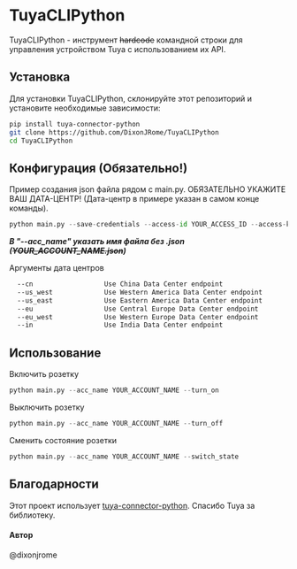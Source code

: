 # TuyaCLIPython

TuyaCLIPython - инструмент ~~hardcode~~ командной строки для управления устройством Tuya с использованием их API.

## Установка

Для установки TuyaCLIPython, склонируйте этот репозиторий и установите необходимые зависимости:

```bash
pip install tuya-connector-python
git clone https://github.com/DixonJRome/TuyaCLIPython
cd TuyaCLIPython
```
## Конфигурация (Обязательно!)
Пример создания json файла рядом с main.py. ОБЯЗАТЕЛЬНО УКАЖИТЕ ВАШ ДАТА-ЦЕНТР! (Дата-центр в примере указан в самом конце команды).
```python
python main.py --save-credentials --access-id YOUR_ACCESS_ID --access-key YOUR_ACCESS_KEY --device-id YOUR_DEVICE_ID --acc_name YOUR_ACCOUNT_NAME --eu
```
___В "--acc_name" указать имя файла без .json (~~YOUR_ACCOUNT_NAME.json~~)___

Аргументы дата центров
```bash
  --cn                  Use China Data Center endpoint
  --us_west             Use Western America Data Center endpoint
  --us_east             Use Eastern America Data Center endpoint
  --eu                  Use Central Europe Data Center endpoint
  --eu_west             Use Western Europe Data Center endpoint
  --in                  Use India Data Center endpoint
```

## Использование
Включить розетку
```python
python main.py --acc_name YOUR_ACCOUNT_NAME --turn_on
```
Выключить розетку
```python
python main.py --acc_name YOUR_ACCOUNT_NAME --turn_off
```
Сменить состояние розетки
```python
python main.py --acc_name YOUR_ACCOUNT_NAME --switch_state
```

## Благодарности
Этот проект использует [tuya-connector-python](https://github.com/tuya/tuya-connector-python). Спасибо Tuya за библиотеку.


#### Автор
@dixonjrome
